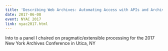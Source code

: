 ```yaml
---
title: 'Describing Web Archives: Automating Access with APIs and ArchivesSpace'
date: 2017-06-08
event: NYAC 2017
link: nyac2017.html
---
```

Into to a panel I chaired on pragmatic/extensible processing for the 2017 New York Archives Conference in Utica, NY
